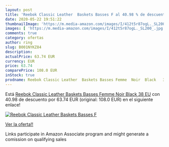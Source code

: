 ```yaml
---
layout: post
title: 'Reebok Classic Leather  Baskets Basses F al 40.98 % de descuento'
date: 2020-05-22 19:51:22
thumbnailImage: 'https://m.media-amazon.com/images/I/412t5r87ogL._SL200_.jpg'
images: [ 'https://m.media-amazon.com/images/I/412t5r87ogL._SL200_.jpg' ]
comments: true
category: ofertas
author: ring
slug: B001NYKZ84
description:
actualPrice: 63.74 EUR
currency: EUR
price: 63.74
comparePrice: 108.0 EUR
inStock: true
prodname: Reebok Classic Leather  Baskets Basses Femme  Noir  Black   38 EU
---
```


Está [Reebok Classic Leather  Baskets Basses Femme  Noir  Black   38 EU](https://www.amazon.fr/dp/B001NYKZ84/?tag=tolees0d-21) con 40.98 de descuento por 63.74 EUR (original: 108.0 EUR) en el siguiente enlace!

[![Reebok Classic Leather  Baskets Basses F](https://m.media-amazon.com/images/I/412t5r87ogL._SL200_.jpg)](https://www.amazon.fr/dp/B001NYKZ84/?tag=tolees0d-21)

[Ver la oferta!!](https://www.amazon.fr/dp/B001NYKZ84/?tag=tolees0d-21)

Links participate in Amazon Associate program and might generate a comission on qualifying sales


